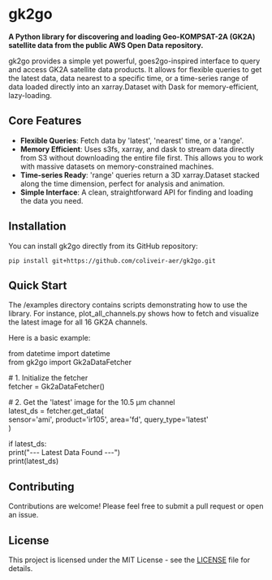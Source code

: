 # **gk2go**

**A Python library for discovering and loading Geo-KOMPSAT-2A (GK2A) satellite data from the public AWS Open Data repository.**

gk2go provides a simple yet powerful, goes2go-inspired interface to query and access GK2A satellite data products. It allows for flexible queries to get the latest data, data nearest to a specific time, or a time-series range of data loaded directly into an xarray.Dataset with Dask for memory-efficient, lazy-loading.

## **Core Features**

* **Flexible Queries**: Fetch data by 'latest', 'nearest' time, or a 'range'.  
* **Memory Efficient**: Uses s3fs, xarray, and dask to stream data directly from S3 without downloading the entire file first. This allows you to work with massive datasets on memory-constrained machines.  
* **Time-series Ready**: 'range' queries return a 3D xarray.Dataset stacked along the time dimension, perfect for analysis and animation.  
* **Simple Interface**: A clean, straightforward API for finding and loading the data you need.

## **Installation**

You can install gk2go directly from its GitHub repository:

    pip install git+https://github.com/coliveir-aer/gk2go.git

## **Quick Start**

The /examples directory contains scripts demonstrating how to use the library. For instance, plot\_all\_channels.py shows how to fetch and visualize the latest image for all 16 GK2A channels.

Here is a basic example:

from datetime import datetime  
from gk2go import Gk2aDataFetcher

\# 1\. Initialize the fetcher  
fetcher \= Gk2aDataFetcher()

\# 2\. Get the 'latest' image for the 10.5 µm channel  
latest\_ds \= fetcher.get\_data(  
    sensor='ami', product='ir105', area='fd', query\_type='latest'  
)

if latest\_ds:  
    print("--- Latest Data Found \---")  
    print(latest\_ds)

## **Contributing**

Contributions are welcome\! Please feel free to submit a pull request or open an issue.

## **License**

This project is licensed under the MIT License \- see the [LICENSE](http://docs.google.com/LICENSE) file for details.
